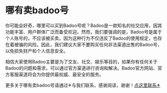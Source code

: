 # 哪有卖badoo号

你可能会好奇，哪里可以买到Badoo号呢？Badoo是一款知名的社交应用，因其功能丰富、用户群体广泛而备受欢迎。然而，我们要强调的是，Badoo号是属于个人账号的，不应该被买卖。因为这种行为不仅违反了Badoo的使用规定，也存在着被骗的风险。因此，我们建议大家不要购买任何非法渠道出售的Badoo号，以免损失财产和个人信息安全。

相信大家使用Badoo主要是为了交友、社交、娱乐等目的，如果你有任何关于Badoo的问题和需求，可以通过官方渠道进行咨询和解决。Badoo官方网站、官方客服渠道将会为你提供最权威、最安全的服务。

更多关于哪有卖badoo号请通过✈与我们联系，感谢阅读，谢谢！[点这里联系✈](https://ww.k02.cc)